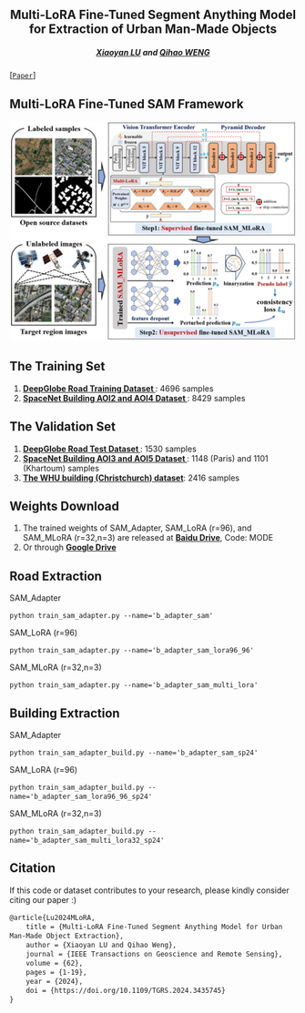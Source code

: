 <h2 align="center">Multi-LoRA Fine-Tuned Segment Anything Model for Extraction of Urban Man-Made Objects </h2>

<h5 align="center"> <a href="https://scholar.google.com/citations?user=MDA37NMAAAAJ&hl=zh-CN">Xiaoyan LU</a> and
<a href="https://scholar.google.com/citations?user=SbbCxE8AAAAJ&hl=zh-CN">Qihao WENG</a></h5>


[[`Paper`](https://ieeexplore.ieee.org/abstract/document/10637992)] 


## Multi-LoRA Fine-Tuned SAM Framework

<div align="center">
  <img src="./img/SAM_LoRA.png?raw=true">
</div>

## The Training Set

1. [<b>DeepGlobe Road Training Dataset </b>](https://competitions.codalab.org/competitions/18467#participate-get_data): 4696 samples
2. [<b>SpaceNet Building AOI2 and AOI4 Dataset </b>](https://spacenet.ai/spacenet-buildings-dataset-v2/): 8429 samples

## The Validation Set

1. [<b>DeepGlobe Road Test Dataset </b>](https://competitions.codalab.org/competitions/18467#participate-get_data): 1530 samples
2. [<b>SpaceNet Building AOI3 and AOI5 Dataset </b>](https://spacenet.ai/spacenet-buildings-dataset-v2/): 1148 (Paris) and 1101 (Khartoum) samples
3. [<b>The WHU building (Christchurch) dataset</b>](http://gpcv.whu.edu.cn/data/building_dataset.html): 2416 samples

## Weights Download
1. The trained weights of SAM_Adapter, SAM_LoRA (r=96), and SAM_MLoRA (r=32,n=3) are released at [<b>Baidu Drive</b>](https://pan.baidu.com/s/1_uscV5L8mDt4kihwt1iSqg), Code: MODE
2. Or through [<b>Google Drive</b>](https://drive.google.com/drive/folders/1RJ7nZXZSQ6o-u8YnEq-nmQQ3xpeJ35RO?usp=sharing)

## Road Extraction

SAM_Adapter
```
python train_sam_adapter.py --name='b_adapter_sam'
```

SAM_LoRA (r=96) 
```
python train_sam_adapter.py --name='b_adapter_sam_lora96_96'
```

SAM_MLoRA (r=32,n=3)
```
python train_sam_adapter.py --name='b_adapter_sam_multi_lora'
```

## Building Extraction

SAM_Adapter
```
python train_sam_adapter_build.py --name='b_adapter_sam_sp24'
```

SAM_LoRA (r=96) 
```
python train_sam_adapter_build.py --name='b_adapter_sam_lora96_96_sp24'
```

SAM_MLoRA (r=32,n=3)
```
python train_sam_adapter_build.py --name='b_adapter_sam_multi_lora32_sp24'
```


## Citation
If this code or dataset contributes to your research, please kindly consider citing our paper :)
```
@article{Lu2024MLoRA,
    title = {Multi-LoRA Fine-Tuned Segment Anything Model for Urban Man-Made Object Extraction},
    author = {Xiaoyan LU and Qihao Weng},
    journal = {IEEE Transactions on Geoscience and Remote Sensing},
    volume = {62},
    pages = {1-19},
    year = {2024},
    doi = {https://doi.org/10.1109/TGRS.2024.3435745}
}
```
